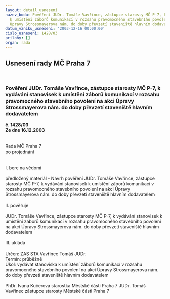 ```yaml
---
layout: detail_usneseni
nazev_bodu: Pověření JUDr. Tomáše Vavřince, zástupce starosty MČ P-7, k vydávání stanovisek
  k umístění záborů komunikací v rozsahu pravomocného stavebního povolení na akci
  Úpravy Strossmayerova nám. do doby převzetí staveniště hlavním dodavatelem
datum_vzniku_usneseni: '2003-12-16 00:00:00'
cislo_usneseni: 1428/03
prilohy: []
organ: rada
---
```

<div id="ucUsn_pList" class="usn">
	<span><h2>Usnesení rady MČ Praha 7 </h2>
<br></span><div class="standBody">
<span><h3>Pověření JUDr. Tomáše Vavřince, zástupce starosty MČ P-7, k vydávání stanovisek k umístění záborů komunikací v rozsahu pravomocného stavebního povolení na akci Úpravy Strossmayerova nám. do doby převzetí staveniště hlavním dodavatelem</h3></span><div class="center">
		<strong>č. 1428/03</strong><br>
	</div>
<div class="center">
		<strong>Ze dne 16.12.2003</strong><br><br>
	</div>
<br>Rada MČ Praha 7<br>po projednání<br><br><br>I.	bere na vědomí<br><br> předložený materiál - Návrh pověření JUDr. Tomáše Vavřince, zástupce starosty MČ P-7, k vydávání stanovisek k umístění záborů komunikací v rozsahu pravomocného stavebního povolení na akci Úpravy Strossmayerova nám. do doby převzetí staveniště hlavním dodavatelem<br><br>II.	pověřuje <br><br>JUDr. Tomáše Vavřince, zástupce starosty MČ P-7, k vydávání stanovisek k umístění záborů komunikací v rozsahu pravomocného stavebního povolení na akci Úpravy Strossmayerova nám. do doby převzetí staveniště hlavním dodavatelem<br><br>III.	ukládá <br><br>Určen:	ZAS STA Vavřinec Tomáš JUDr.<br>Termín: průběžně<br>Úkol:	vydávat stanoviska k umístění záborů komunikací v rozsahu pravomocného stavebního povolení na akci Úpravy Strossmayerova nám. do doby převzetí staveniště hlavním dodavatelem<br>  	<br>PhDr. Ivana Kučerová starostka Městské části Praha 7	 JUDr. Tomáš Vavřinec zástupce starosty Městské části Praha 7<br>	<br><br>
</div>
</div>